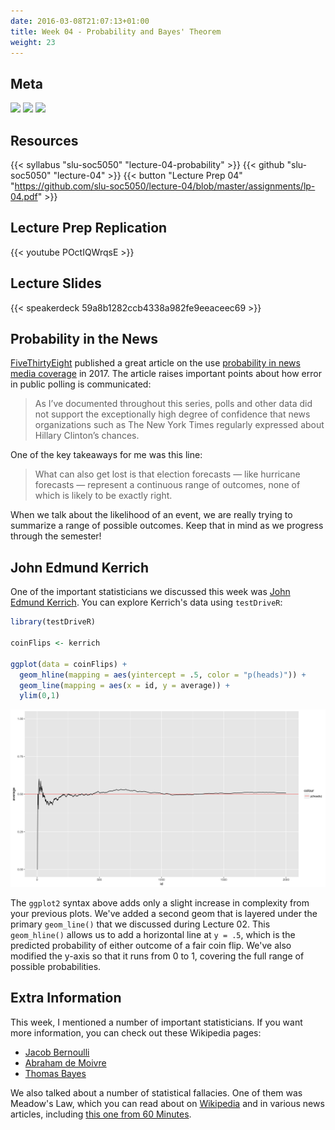 ```yaml
---
date: 2016-03-08T21:07:13+01:00
title: Week 04 - Probability and Bayes' Theorem
weight: 23
---
```


## Meta
![](https://img.shields.io/badge/semester-fall%202018-orange.svg) ![](https://img.shields.io/badge/release-lp%20only-red.svg) [![](https://img.shields.io/badge/last%20update-2018--09--14-brightgreen.svg)](https://github.com/slu-soc5050/lecture-03/blob/master/NEWS_SITE.md)

## Resources

{{< syllabus "slu-soc5050" "lecture-04-probability" >}}
{{< github "slu-soc5050" "lecture-04" >}}
{{< button "Lecture Prep 04" "https://github.com/slu-soc5050/lecture-04/blob/master/assignments/lp-04.pdf" >}}

## Lecture Prep Replication
<p> </p>
{{< youtube POctIQWrqsE >}}

## Lecture Slides
<p> </p>
{{< speakerdeck 59a8b1282ccb4338a982fe9eeaceec69 >}}

## Probability in the News
[FiveThirtyEight](https://fivethirtyeight.com/) published a great article on the use [probability in news media coverage](https://fivethirtyeight.com/features/the-media-has-a-probability-problem/) in 2017. The article raises important points about how error in public polling is communicated:

> As I’ve documented throughout this series, polls and other data did not support the exceptionally high degree of confidence that news organizations such as The New York Times regularly expressed about Hillary Clinton’s chances.

One of the key takeaways for me was this line:

> What can also get lost is that election forecasts — like hurricane forecasts — represent a continuous range of outcomes, none of which is likely to be exactly right.

When we talk about the likelihood of an event, we are really trying to summarize a range of possible outcomes. Keep that in mind as we progress through the semester!

## John Edmund Kerrich
One of the important statisticians we discussed this week was [John Edmund Kerrich](https://en.wikipedia.org/wiki/John_Edmund_Kerrich). You can explore Kerrich's data using `testDriveR`:

```r
library(testDriveR)

coinFlips <- kerrich

ggplot(data = coinFlips) +
  geom_hline(mapping = aes(yintercept = .5, color = "p(heads)")) +
  geom_line(mapping = aes(x = id, y = average)) +
  ylim(0,1)
```
![kerrichPlot](https://raw.githubusercontent.com/slu-soc5050/Core-Documents/sources/Week-04/kerrichPlot.png)

The `ggplot2` syntax above adds only a slight increase in complexity from your previous plots. We've added a second geom that is layered under the primary `geom_line()` that we discussed during Lecture 02. This `geom_hline()` allows us to add a horizontal line at `y = .5`, which is the predicted probability of either outcome of a fair coin flip. We've also modified the y-axis so that it runs from 0 to 1, covering the full range of possible probabilities.

## Extra Information
This week, I mentioned a number of important statisticians. If you want more information, you can check out these Wikipedia pages:

* [Jacob Bernoulli](https://en.wikipedia.org/wiki/Jacob_Bernoulli)
* [Abraham de Moivre](https://en.wikipedia.org/wiki/Abraham_de_Moivre)
* [Thomas Bayes](https://en.wikipedia.org/wiki/Thomas_Bayes)

We also talked about a number of statistical fallacies. One of them was Meadow's Law, which you can read about on [Wikipedia](https://en.wikipedia.org/wiki/Meadow%27s_law) and in various news articles, including [this one from 60 Minutes](https://www.cbsnews.com/news/expert-testimony-bad-evidence/).
